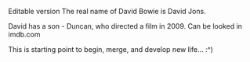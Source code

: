 Editable version
The real name of David Bowie is David Jons.

David has a son - Duncan, who directed a film in 2009. Can be looked in imdb.com

This is starting point to begin, merge, and develop new life...  :^)
